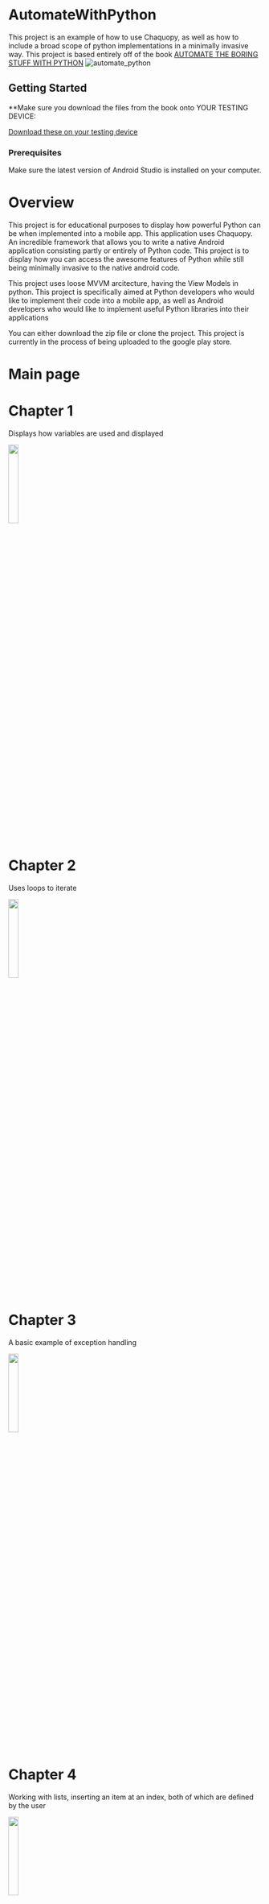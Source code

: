 # AutomateWithPython

This project is an example of how to use Chaquopy, as well as how to include a broad scope of python 
implementations in a minimally invasive way. This project is based entirely off of the book 
[AUTOMATE THE BORING STUFF WITH PYTHON](https://automatetheboringstuff.com/)
![automate_python](https://user-images.githubusercontent.com/32747586/50690221-86d72c80-0ffa-11e9-87cd-00e874d0e6b0.png)

## Getting Started

**Make sure you download the files from the book onto YOUR TESTING DEVICE:

[Download these on your testing device](https://nostarch.com/download/Automate_the_Boring_Stuff_onlinematerials_v.2.zip)

### Prerequisites

Make sure the latest version of Android Studio is installed on your computer.

# Overview

This project is for educational purposes to display how powerful Python can be when implemented into a mobile app. This application uses Chaquopy. An incredible framework that allows you to write a native Android application consisting partly or entirely of Python code. This project is to display how you can access the awesome features of Python while still being minimally invasive to the native android code. 

This project uses loose MVVM arcitecture, having the View Models in python. This project is specifically aimed at Python developers who would like to implement their code into a mobile app, as well as Android developers who would like to implement useful Python libraries into their applications

You can either download the zip file or clone the project. This project is currently in the process of being uploaded to the google play store.


# Main page

# Chapter 1

Displays how variables are used and displayed 

<img src="https://user-images.githubusercontent.com/32747586/50692312-770f1680-1001-11e9-866e-4a5318f4d467.png" width="20%">

# Chapter 2

Uses loops to iterate 

<img src="https://user-images.githubusercontent.com/32747586/50692314-770f1680-1001-11e9-85b4-71daf9514f17.png" width="20%">

# Chapter 3

A basic example of exception handling

<img src="https://user-images.githubusercontent.com/32747586/50692315-770f1680-1001-11e9-8290-cf91e965829d.png" width="20%">

# Chapter 4

Working with lists, inserting an item at an index, both of which are defined by the user

<img src="https://user-images.githubusercontent.com/32747586/50692316-770f1680-1001-11e9-922d-e60b9c682916.png" width="20%">

# Chapter 5

Working with dictionaries, includes the tic-tac-toe project 

<img src="https://user-images.githubusercontent.com/32747586/50692317-770f1680-1001-11e9-94f7-5aac479676d6.png" width="20%">

# Chapter 6

Displays how strings have been manipulated

<img src="https://user-images.githubusercontent.com/32747586/50692318-770f1680-1001-11e9-8b3f-57750445e64e.png" width="20%">

# Chapter 7

Read and write a text file

<img src="https://user-images.githubusercontent.com/32747586/50692319-77a7ad00-1001-11e9-8028-643699eb4c72.png" width="20%">



# Chapter 8



<img src="https://user-images.githubusercontent.com/32747586/50692320-77a7ad00-1001-11e9-9080-a5fec5d21e15.png" width="20%">



# Chapter 9

Rename or delete the file you made in chapter 8

<img src="https://user-images.githubusercontent.com/32747586/50692321-77a7ad00-1001-11e9-908d-0b61be0792b9.png" width="20%">



# Chapter 10

The coin toss project that throws an error, you are supposed to debug it. Hints are given in the source code

<img src="https://user-images.githubusercontent.com/32747586/50692322-77a7ad00-1001-11e9-85bd-360bf08fdfac.png" width="20%">



# Chapter 11

<img src="https://user-images.githubusercontent.com/32747586/50692323-77a7ad00-1001-11e9-9c94-830ba40e7774.png" width="20%">

# Chapter 12

read an excell file and change the values of a certain item 

***LOADING TIME IS VERY SLOW, THE FILE IT IS READING FROM HAS OVER 23,000 ROWS AND 
UPDATING AN ITEM WILL UPDATE THE VALUE FOR EVERY ITEM IN THE FILE***

***MAKE SURE YOU HAVE THE PRODUCE FILE IN YOUR DOCUMENTS FOLDER***

<img src="https://user-images.githubusercontent.com/32747586/50694058-dd4a6800-1006-11e9-90b9-6dc6063be0e8.png" width="20%">

# Chapter 13

Reads the number of pages in a pdf file

<img src="https://user-images.githubusercontent.com/32747586/50692325-77a7ad00-1001-11e9-9768-7b2c2b642d23.png" width="20%">

# Chapter 14

Get the current tempurature for the entered location. Reads API data from Open Weather Map.

***MAKE SURE YOU ENTER YOUR OWN API KEY***

<img src="https://user-images.githubusercontent.com/32747586/50692326-77a7ad00-1001-11e9-8751-ac0c32b487ee.png" width="20%">

# Chapter 15

Simple timer project

<img src="https://user-images.githubusercontent.com/32747586/50692327-78404380-1001-11e9-9fde-809e986dd91a.png" width="20%">

# Chapter 16

Login into your gmail account and send an email. 

***MAKE SURE YOU ALLOW ACCESS FROM UNSECURE APPS FROM YOUR GMAIL OR ELSE YOU WILL NOT BE ABLE TO LOG IN***

<img src="https://user-images.githubusercontent.com/32747586/50692328-78404380-1001-11e9-934d-1a1de346eb06.png" width="20%">

# Chapter 17

Add a logo to any of your photos. In this example I use the cat logo and the picture of Zophie.

<img src="https://user-images.githubusercontent.com/32747586/50692329-78404380-1001-11e9-830d-ccccfc4d8482.png" width="20%">
<img src="https://user-images.githubusercontent.com/32747586/50696073-792aa280-100c-11e9-8187-f980886b0ea9.png" width=20%>

# Chapter 18

Gets the current X and Y coordinate for the area on the screen that was touched by the user.

Due to issues with pyautogui, this was done in Kotlin for the time being. I plan to make this entire activity python based however.

<img src="https://user-images.githubusercontent.com/32747586/50692330-78404380-1001-11e9-91ca-2ca011d8aa92.png" width="20%">



## Contributing

If you would like to contribute please email me directly at theapphideaway@gmail.com

## Authors

* **Ian Schoenrock** 


## License

This project is licensed under the MIT License - see the [LICENSE.md](LICENSE.md) file for details

## Acknowledgments

* All of this was possible because of the amazing team at Chaquopy.
* Big thank you to Al Sweigart for writing this awesome book and creating the companion website.

